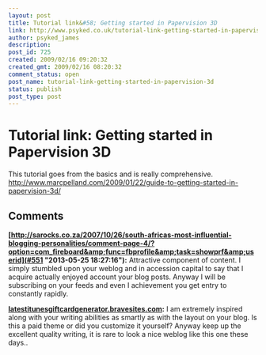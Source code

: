 ```yaml
---
layout: post
title: Tutorial link&#58; Getting started in Papervision 3D
link: http://www.psyked.co.uk/tutorial-link-getting-started-in-papervision-3d/
author: psyked_james
description: 
post_id: 725
created: 2009/02/16 09:20:32
created_gmt: 2009/02/16 08:20:32
comment_status: open
post_name: tutorial-link-getting-started-in-papervision-3d
status: publish
post_type: post
---
```


# Tutorial link: Getting started in Papervision 3D

This tutorial goes from the basics and is really comprehensive. <http://www.marcpelland.com/2009/01/22/guide-to-getting-started-in-papervision-3d/>

## Comments

**[http://sarocks.co.za/2007/10/26/south-africas-most-influential-blogging-personalities/comment-page-4/?option=com_fireboard&amp;func=fbprofile&amp;task=showprf&amp;userid](#551 "2013-05-25 18:27:16"):** Attractive component of content. I simply stumbled upon your weblog and in accession capital to say that I acquire actually enjoyed account your blog posts. Anyway I will be subscribing on your feeds and even I achievement you get entry to constantly rapidly.

**[latestitunesgiftcardgenerator.bravesites.com](#552 "2013-10-18 03:01:49"):** I am extremely inspired along with your writing abilities as smartly as with the layout on your blog. Is this a paid theme or did you customize it yourself? Anyway keep up the excellent quality writing, it is rare to look a nice weblog like this one these days..

